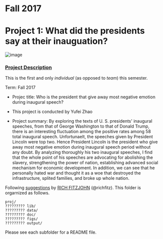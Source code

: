 # Fall 2017
# Project 1: What did the presidents say at their inauguation?

![image](figs/title.jpg)

### [Project Description](doc/)
This is the first and only *individual* (as opposed to *team*) this semester. 

Term: Fall 2017

+ Projec title: Who is the president that give away most negative emotion during inaugural speech?
+ This project is conducted by Yufei Zhao

+ Project summary: 
By exploring the texts of U. S. presidents' inaugural speeches, from that of George Washington to that of Donald Trump, there is an interesting fluctuation among the positive rates among 58 total inaugural speech. Unfortunaelt, the speeches given by President Lincoln were top two. Hence President Lincoln is the president who give away most negative emotion during inaugural speech period without any doubt. By analyzing thoroughly his two inaugural speeches, I find that the whole point of his speeches are advocating for abolishing the slavery, strengthening the power of nation, establishing advanced social mechanism for economic development. In addition, we can see that he personally hated war and thought it as a woe that destroyed the infrastructure, splited families, and broke up whole nation.


Following [suggestions](http://nicercode.github.io/blog/2013-04-05-projects/) by [RICH FITZJOHN](http://nicercode.github.io/about/#Team) (@richfitz). This folder is orgarnized as follows.

```
proj/
????????? lib/
????????? data/
????????? doc/
????????? figs/
????????? output/
```

Please see each subfolder for a README file.
